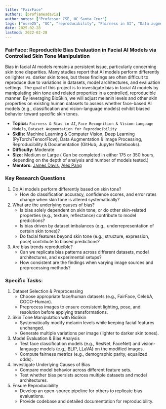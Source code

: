 ```yaml
---
title: "FairFace"
authors: [profjamesdavis]
author_notes: ["Professor CSE, UC Santa Cruz"]
tags: ["osre25", "UC", "reproducibility", "Fairness in AI", "Data augmentation"]
date: 2025-02-28
lastmod: 2022-02-28
---
```


### FairFace: Reproducible Bias Evaluation in Facial AI Models via Controlled Skin Tone Manipulation

Bias in facial AI models remains a persistent issue, particularly concerning skin tone disparities. Many studies report that AI models perform differently on lighter vs. darker skin tones, but these findings are often difficult to reproduce due to variations in datasets, model architectures, and evaluation settings.
The goal of this project is to investigate bias in facial AI models by manipulating skin tone and related properties in a controlled, reproducible manner. By leveraging BioSkin, we will adjust melanin levels and other skin properties on existing human datasets to assess whether face-based AI models (e.g., classification and vision-language models) exhibit biased behavior toward specific skin tones.


- **Topics:**  `Fairness & Bias in AI`, `Face Recognition & Vision-Language Models`, `Dataset Augmentation for Reproducibility`
- **Skills:** Machine Learning & Computer Vision, Deep Learning (PyTorch/TensorFlow), Data Augmentation & Image Processing, Reproducibility & Documentation (GitHub, Jupyter Notebooks).
- **Difficulty:** Moderate 
- **Size:** Medium or Large ( Can be completed in either 175 or 350 hours, depending on the depth of analysis and number of models tested.) 
- **Mentors:** [James Davis](mailto:davisje@ucsc.edu), [Alex Pang](mailto:pang@soe.ucsc.edu)

### Key Research Questions
1. Do AI models perform differently based on skin tone?
    * How do classification accuracy, confidence scores, and error rates change when skin tone is altered systematically?
2. What are the underlying causes of bias?
    * Is bias solely dependent on skin tone, or do other skin-related properties (e.g., texture, reflectance) contribute to model predictions?
    * Is bias driven by dataset imbalances (e.g., underrepresentation of certain skin tones)?
    * Do facial features beyond skin tone (e.g., structure, expression, pose) contribute to biased predictions?
3. Are bias trends reproducible?
    * Can we replicate bias patterns across different datasets, model architectures, and experimental setups?
    * How consistent are the findings when varying image sources and preprocessing methods?


### Specific Tasks:
1. Dataset Selection & Preprocessing
    * Choose appropriate face/human datasets (e.g., FairFace, CelebA, COCO-Human).
    * Preprocess images to ensure consistent lighting, pose, and resolution before applying transformations.
2. Skin Tone Manipulation with BioSkin
    * Systematically modify melanin levels while keeping facial features unchanged.
    * Generate multiple variations per image (lighter to darker skin tones).
3. Model Evaluation & Bias Analysis
    * Test face classification models (e.g., ResNet, FaceNet) and vision-language models (e.g., BLIP, LLaVA) on the modified images.
    * Compute fairness metrics (e.g., demographic parity, equalized odds).
4. Investigate Underlying Causes of Bias
    * Compare model behavior across different feature sets.
    * Test whether bias persists across multiple datasets and model architectures.
5. Ensure Reproducibility
    * Develop an open-source pipeline for others to replicate bias evaluations.
    * Provide codebase and detailed documentation for reproducibility.




